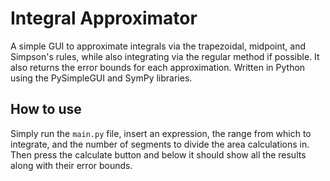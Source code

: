 # Integral Approximator
A simple GUI to approximate integrals via the trapezoidal, midpoint, and Simpson's rules, while also integrating via the regular method if possible. It also returns the error bounds for each approximation. Written in Python using the PySimpleGUI and SymPy libraries.

## How to use
Simply run the `main.py` file, insert an expression, the range from which to integrate, and the number of segments to divide the area calculations in. Then press the calculate button and below it should show all the results along with their error bounds.